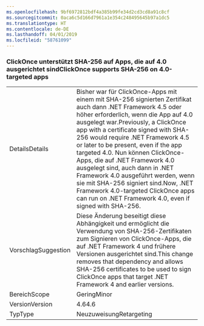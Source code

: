 ```yaml
---
ms.openlocfilehash: 9bf6972812bdf4a385b99fe34d2cd3cd8a91c8cf
ms.sourcegitcommit: 0aca6c5d166d7961a1e354c248495645b97a1dc5
ms.translationtype: HT
ms.contentlocale: de-DE
ms.lasthandoff: 04/01/2019
ms.locfileid: "58761099"
---
```

### <a name="clickonce-supports-sha-256-on-40-targeted-apps"></a><span data-ttu-id="90f7b-101">ClickOnce unterstützt SHA-256 auf Apps, die auf 4.0 ausgerichtet sind</span><span class="sxs-lookup"><span data-stu-id="90f7b-101">ClickOnce supports SHA-256 on 4.0-targeted apps</span></span>

|   |   |
|---|---|
|<span data-ttu-id="90f7b-102">Details</span><span class="sxs-lookup"><span data-stu-id="90f7b-102">Details</span></span>|<span data-ttu-id="90f7b-103">Bisher war für ClickOnce-Apps mit einem mit SHA-256 signierten Zertifikat auch dann .NET Framework 4.5 oder höher erforderlich, wenn die App auf 4.0 ausgelegt war.</span><span class="sxs-lookup"><span data-stu-id="90f7b-103">Previously, a ClickOnce app with a certificate signed with SHA-256 would require .NET Framework 4.5 or later to be present, even if the app targeted 4.0.</span></span> <span data-ttu-id="90f7b-104">Nun können ClickOnce-Apps, die auf .NET Framework 4.0 ausgelegt sind, auch dann in .NET Framework 4.0 ausgeführt werden, wenn sie mit SHA-256 signiert sind.</span><span class="sxs-lookup"><span data-stu-id="90f7b-104">Now, .NET Framework 4.0-targeted ClickOnce apps can run on .NET Framework 4.0, even if signed with SHA-256.</span></span>|
|<span data-ttu-id="90f7b-105">Vorschlag</span><span class="sxs-lookup"><span data-stu-id="90f7b-105">Suggestion</span></span>|<span data-ttu-id="90f7b-106">Diese Änderung beseitigt diese Abhängigkeit und ermöglicht die Verwendung von SHA-256-Zertifikaten zum Signieren von ClickOnce-Apps, die auf .NET Framework 4 und frühere Versionen ausgerichtet sind.</span><span class="sxs-lookup"><span data-stu-id="90f7b-106">This change removes that dependency and allows SHA-256 certificates to be used to sign ClickOnce apps that target .NET Framework 4 and earlier versions.</span></span>|
|<span data-ttu-id="90f7b-107">Bereich</span><span class="sxs-lookup"><span data-stu-id="90f7b-107">Scope</span></span>|<span data-ttu-id="90f7b-108">Gering</span><span class="sxs-lookup"><span data-stu-id="90f7b-108">Minor</span></span>|
|<span data-ttu-id="90f7b-109">Version</span><span class="sxs-lookup"><span data-stu-id="90f7b-109">Version</span></span>|<span data-ttu-id="90f7b-110">4.6</span><span class="sxs-lookup"><span data-stu-id="90f7b-110">4.6</span></span>|
|<span data-ttu-id="90f7b-111">Typ</span><span class="sxs-lookup"><span data-stu-id="90f7b-111">Type</span></span>|<span data-ttu-id="90f7b-112">Neuzuweisung</span><span class="sxs-lookup"><span data-stu-id="90f7b-112">Retargeting</span></span>|


